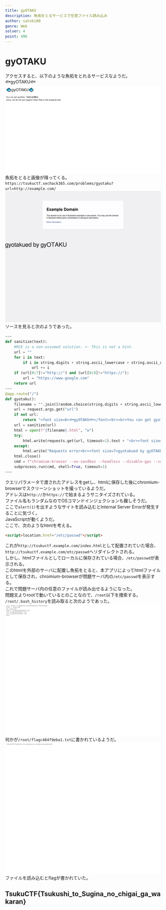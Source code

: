 ```yaml
---
title: gyOTAKU
description: 魚拓をとるサービスで任意ファイル読み込み
author: satoki00
genre: Web
solver: 4
point: 496
---
```


# gyOTAKU
アクセスすると、以下のような魚拓をとれるサービスなようだ。  
🐟gyOTAKU🐟  
![images/image1.png](images/image1.png)  
魚拓をとると画像が降ってくる。  
`https://tsukuctf.sechack365.com/problems/gyotaku?url=http://example.com/`  
![images/image2.png](images/image2.png)  
ソースを見ると次のようであった。  
```python
~~~
def sanitize(text):
    #RCE is a non-assumed solution. <- This is not a hint.
    url = ""
    for i in text:
        if i in string.digits + string.ascii_lowercase + string.ascii_uppercase + "./_:":
            url += i
    if (url[0:7]!="http://") and (url[0:8]!="https://"):
        url = "https://www.google.com"
    return url
~~~
@app.route("/")
def gyotaku():
    filename = "".join([random.choice(string.digits + string.ascii_lowercase + string.ascii_uppercase) for i in range(15)])
    url = request.args.get("url")
    if not url:
        return "<font size=6>🐟gyOTAKU🐟</font><br><br>You can get gyotaku: <strong>?url={URL}</strong><br>Sorry, we do not yet support other files in the acquired site."
    url = sanitize(url)
    html = open(f"{filename}.html", "w")
    try:
        html.write(requests.get(url, timeout=1).text + "<br><font size=7>gyotakued by gyOTAKU</font>")
    except:
        html.write("Requests error<br><font size=7>gyotakued by gyOTAKU</font>")
    html.close()
    cmd = f"chromium-browser --no-sandbox --headless --disable-gpu --screenshot='./gyotaku-{filename}.png' --window-size=1280,1080 '{filename}.html'"
    subprocess.run(cmd, shell=True, timeout=1)
~~~
```
クエリパラメータで渡されたアドレスをgetし、htmlに保存した後にchromium-browserでスクリーンショットを撮っているようだ。  
アドレスは`http://`か`https://`で始まるようサニタイズされている。  
ファイル名もランダムなのでOSコマンドインジェクションも難しそうだ。  
ここで`alert(1)`を出すようなサイトを読み込むとInternal Server Errorが発生することに気づく。  
JavaScriptが動くようだ。  
ここで、次のようなhtmlを考える。  
```html
<script>location.href="/etc/passwd"</script>
```
これが`http://tsukuctf.example.com/index.html`として配置されていた場合、`http://tsukuctf.example.com/etc/passwd`へリダイレクトされる。  
しかし、htmlファイルとしてローカルに保存されている場合、`/etc/passwd`が表示される。  
このhtmlを外部のサーバに配置し魚拓をとると、本アプリによってhtmlファイルとして保存され、chromium-browserが問題サーバ内の`/etc/passwd`を表示する。  
これで問題サーバ内の任意のファイルが読み出せるようになった。  
問題文よりrootで動いているとのことなので、`/root`以下を捜索する。  
`/root/.bash_history`を読み取ると次のようであった。  
![images/image3.png](images/image3.png)  
何かが`/root/flagc464f9eba1.txt`に書かれているようだ。  
![images/image4.png](images/image4.png)  
ファイルを読み込むとflagが書かれていた。  

## TsukuCTF{Tsukushi\_to\_Sugina\_no\_chigai\_ga\_wakaran}
